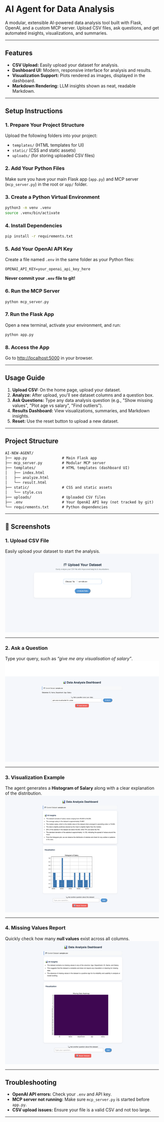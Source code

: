 # AI Agent for Data Analysis

A modular, extensible AI-powered data analysis tool built with Flask, OpenAI, and a custom MCP server. Upload CSV files, ask questions, and get automated insights, visualizations, and summaries.

---

## Features
- **CSV Upload:** Easily upload your dataset for analysis.
- **Dashboard UI:** Modern, responsive interface for analysis and results.
- **Visualization Support:** Plots rendered as images, displayed in the dashboard.
- **Markdown Rendering:** LLM insights shown as neat, readable Markdown.

---

## Setup Instructions

### 1. Prepare Your Project Structure
Upload the following folders into your project:
- `templates/` (HTML templates for UI)
- `static/` (CSS and static assets)
- `uploads/` (for storing uploaded CSV files)

### 2. Add Your Python Files
Make sure you have your main Flask app (`app.py`) and MCP server (`mcp_server.py`) in the root or `app/` folder.

### 3. Create a Python Virtual Environment
```sh
python3 -m venv .venv
source .venv/bin/activate
```

### 4. Install Dependencies
```sh
pip install -r requirements.txt
```

### 5. Add Your OpenAI API Key
Create a file named `.env` in the same folder as your Python files:
```
OPENAI_API_KEY=your_openai_api_key_here
```
**Never commit your `.env` file to git!**

### 6. Run the MCP Server
```sh
python mcp_server.py
```

### 7. Run the Flask App
Open a new terminal, activate your environment, and run:
```sh
python app.py
```

### 8. Access the App
Go to [http://localhost:5000](http://localhost:5000) in your browser.

---

## Usage Guide

1. **Upload CSV:** On the home page, upload your dataset.
2. **Analyze:** After upload, you'll see dataset columns and a question box.
3. **Ask Questions:** Type any data analysis question (e.g., "Show missing values", "Plot age vs salary", "Find outliers").
4. **Results Dashboard:** View visualizations, summaries, and Markdown insights.
5. **Reset:** Use the reset button to upload a new dataset.

---

## Project Structure
```
AI-NEW-AGENT/
├── app.py                # Main Flask app
├── mcp_server.py         # Modular MCP server
├── templates/            # HTML templates (dashboard UI)
│   ├── index.html
│   ├── analyze.html
│   └── result.html
├── static/               # CSS and static assets
│   └── style.css
├── uploads/              # Uploaded CSV files
├── .env                  # Your OpenAI API key (not tracked by git)
└── requirements.txt      # Python dependencies
```

---
## 📸 Screenshots

### 1. Upload CSV File  
Easily upload your dataset to start the analysis.  
<img src="images/upload.png"/>  

---

### 2. Ask a Question  
Type your query, such as *“give me any visualisation of salary”*.  
<img src="images/demo question.png">

---

### 3. Visualization Example  
The agent generates a **Histogram of Salary** along with a clear explanation of the distribution.  
<img src="images/hist of salary.png">

---

### 4. Missing Values Report  
Quickly check how many **null values** exist across all columns.  
<img src="images/null values.png">


---

## Troubleshooting
- **OpenAI API errors:** Check your `.env` and API key.
- **MCP server not running:** Make sure `mcp_server.py` is started before `app.py`.
- **CSV upload issues:** Ensure your file is a valid CSV and not too large.

---

